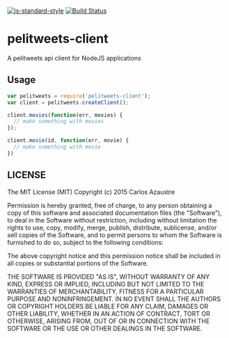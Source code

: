 [![js-standard-style](https://img.shields.io/badge/code%20style-standard-brightgreen.svg)](http://standardjs.com/)
[![Build Status](https://travis-ci.org/pelitweets/pelitweets-client.svg)](https://travis-ci.org/pelitweets/pelitweets-client)

# pelitweets-client

A pelitweets api client for NodeJS applications

## Usage

```js
var pelitweets = require('pelitweets-client');
var client = pelitweets.createClient();

client.movies(function(err, movies) {
  // make something with movies
});

client.movie(id, function(err, movie) {
  // make something with movie
})
```

## LICENSE
The MIT License (MIT)
Copyright (c) 2015 Carlos Azaustre

Permission is hereby granted, free of charge, to any person obtaining a copy
of this software and associated documentation files (the "Software"), to deal
in the Software without restriction, including without limitation the rights
to use, copy, modify, merge, publish, distribute, sublicense, and/or sell
copies of the Software, and to permit persons to whom the Software is
furnished to do so, subject to the following conditions:

The above copyright notice and this permission notice shall be included in
all copies or substantial portions of the Software.

THE SOFTWARE IS PROVIDED "AS IS", WITHOUT WARRANTY OF ANY KIND, EXPRESS OR
IMPLIED, INCLUDING BUT NOT LIMITED TO THE WARRANTIES OF MERCHANTABILITY,
FITNESS FOR A PARTICULAR PURPOSE AND NONINFRINGEMENT.  IN NO EVENT SHALL THE
AUTHORS OR COPYRIGHT HOLDERS BE LIABLE FOR ANY CLAIM, DAMAGES OR OTHER
LIABILITY, WHETHER IN AN ACTION OF CONTRACT, TORT OR OTHERWISE, ARISING FROM,
OUT OF OR IN CONNECTION WITH THE SOFTWARE OR THE USE OR OTHER DEALINGS IN
THE SOFTWARE.
